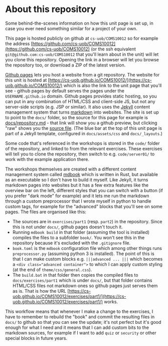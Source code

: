# About this repository

Some behind-the-scenes information on how this unit page is set up, in case you ever need something similar for a project of your own.

This page is hosted publicly on github at `cs-uob/COMS10012` so for example the address [https://github.com/cs-uob/COMS10012](https://github.com/cs-uob/COMS10012) (or the ssh equivalent `git@github.com:cs-uob/COMS10012` that you'll learn about in the unit) will let you clone this repository. Opening the link in a browser will let you browse the repository too, or download a ZIP of the latest version.

[Github pages](https://pages.github.com/) lets you host a website from a git repository. The website for this unit is hosted at [https://cs-uob.github.io/COMS10012/](https://cs-uob.github.io/COMS10012/) which is also the link to the unit page that you'll see - github pages by default serves the pages under the `USERNAME.github.io` domain. Github pages provides static hosting, so you can put in any combination of HTML/CSS and client-side JS, but not any server-side scripts (e.g. JSP or similar). It also uses the [Jekyll](https://jekyllrb.com/) content management system that turns [markdown](https://www.markdownguide.org/basic-syntax/) into websites. The site is set up to point to the `docs/` folder, so the source for this page for example is [docs/repository.md](https://github.com/cs-uob/COMS10012/blob/master/docs/repository.md) - that link will show you a github preview, but clicking "raw" shows you the [source file](https://raw.githubusercontent.com/cs-uob/COMS10012/master/docs/repository.md). (The blue bar at the top of this unit page is part of a Jekyll template, configured in `docs/assets/css` and `docs/_layouts`.)

Some code that's referenced in the workshops is stored in the `code/` folder of the repository, and linked to from the relevant exercises. These exercises will tell you to clone the repository, then switch to e.g. `code/server01/` to work with the example application there.

The workshops themselves are created with a different content management system called [mdbook](https://rust-lang.github.io/mdBook/) which is written in Rust, but available as an executable so I don't have to build it myself. Like Jekyll, it turns markdown pages into websites but it has a few extra features like the overview bar on the left, different styles that you can switch with a button (if you prefer "dark mode" for example) and it lets me run the markdown through a custom preprocessor that I wrote myself in python to handle custom tags, for example for the "advanced" blocks that you'll see on some pages. The files are organised like this:

  - The sources are in `exercises/part1` (resp. `part2`) in the repository. Since this is not under `docs/`, github pages doesn't touch it.
  - Running `mdbook build` in that folder (assuming the tool is installed) compiles the files to a subfolder `book/`. You won't see this in the repository because it's excluded with the `.gitignore` file.
  - `book.toml` is the `mdbook` configuration file which among other things runs `preprocessor.py` (assuming python 3 is installed). The point of this is that I can make custom blocks e.g. `|||advanced ... |||` which becomes a `<div class="advanced container">` to which I can apply custom styling (at the end of `theme/css/general.css`).
  - The `build.bat` in that folder then copies the compiled files to `docs/exercises/part1` which is under `docs/`, but that folder contains HTML/CSS files not markdown ones so github pages just serves them as is. That is how the URL [https://cs-uob.github.io/COMS10012/exercises/part1/](https://cs-uob.github.io/COMS10012/exercises/part1/) works.

This workflow means that whenever I make a change to the exercises, I have to remember to rebuild the "book" and commit the resulting files in `docs/` to github so that you can see the update; it's not perfect but it's good enough for what I need and it means that I can add custom bits to the markdown sources, for example if I want to add `quiz` or `security` or other special blocks in future years.
